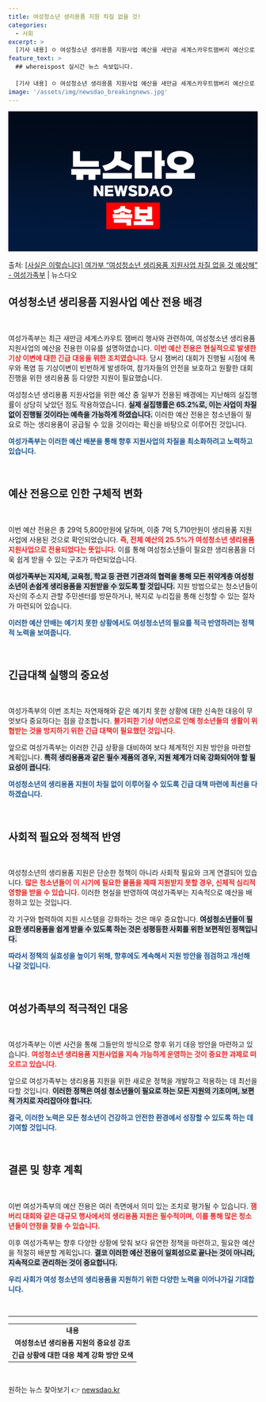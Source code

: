 ```yaml
---
title: 여성청소년 생리용품 지원 차질 없을 것!
categories:
  - 사회
excerpt: >
  [기사 내용] ㅇ 여성청소년 생리용품 지원사업 예산을 새만금 세계스카우트잼버리 예산으로 전용함. - 새만금잼…
feature_text: >
  ## whereispost 실시간 뉴스 속보입니다.

  [기사 내용] ㅇ 여성청소년 생리용품 지원사업 예산을 새만금 세계스카우트잼버리 예산으로 전용함. - 새만금잼…
image: '/assets/img/newsdao_breakingnews.jpg'
---
```


![뉴스다오 속보](/assets/img/newsdao_breakingnews.jpg)

<p>출처: <a href="https://newsdao.kr/1843" rel="dofollow">[사실은 이렇습니다] 여가부 “여성청소년 생리용품 지원사업 차질 없을 것 예상해” - 여성가족부</a> | 뉴스다오</p>

<h2 data-ke-size="size26">여성청소년 생리용품 지원사업 예산 전용 배경</h2>

<p data-ke-size="size16">&nbsp;</p>

여성가족부는 최근 새만금 세계스카우트 잼버리 행사와 관련하여, 여성청소년 생리용품 지원사업의 예산을 전용한 이유를 설명하였습니다. <b><span style="color: #ee2323;">이번 예산 전용은 현실적으로 발생한 기상 이변에 대한 긴급 대응을 위한 조치였습니다.</span></b> 당시 잼버리 대회가 진행될 시점에 폭우와 폭염 등 기상이변이 빈번하게 발생하여, 참가자들의 안전을 보호하고 원활한 대회 진행을 위한 생리용품 등 다양한 지원이 필요했습니다. 

여성청소년 생리용품 지원사업을 위한 예산 중 일부가 전용된 배경에는 지난해의 실집행률이 상당히 낮았던 점도 작용하였습니다. <b><span style="background-color: #21538527;">실제 실집행률은 65.2%로, 이는 사업이 차질 없이 진행될 것이라는 예측을 가능하게 하였습니다.</span></b> 이러한 예산 전용은 청소년들이 필요로 하는 생리용품이 공급될 수 있을 것이라는 확신을 바탕으로 이루어진 것입니다. 

<b><span style="color: #1a5490;">여성가족부는 이러한 예산 배분을 통해 향후 지원사업의 차질을 최소화하려고 노력하고 있습니다.</span></b>

<p data-ke-size="size16">&nbsp;</p>

<h2 data-ke-size="size26">예산 전용으로 인한 구체적 변화</h2>

<p data-ke-size="size16">&nbsp;</p>

이번 예산 전용은 총 29억 5,800만원에 달하며, 이중 7억 5,710만원이 생리용품 지원 사업에 사용된 것으로 확인되었습니다. <b><span style="color: #ee2323;">즉, 전체 예산의 25.5%가 여성청소년 생리용품 지원사업으로 전용되었다는 뜻입니다.</span></b> 이를 통해 여성청소년들이 필요한 생리용품을 더욱 쉽게 받을 수 있는 구조가 마련되었습니다. 

<b><span style="background-color: #21538527;">여성가족부는 지자체, 교육청, 학교 등 관련 기관과의 협력을 통해 모든 취약계층 여성청소년이 손쉽게 생리용품을 지원받을 수 있도록 할 것입니다.</span></b> 지원 방법으로는 청소년들이 자신의 주소지 관할 주민센터를 방문하거나, 복지로 누리집을 통해 신청할 수 있는 절차가 마련되어 있습니다.

<b><span style="color: #1a5490;">이러한 예산 안배는 예기치 못한 상황에서도 여성청소년의 필요를 적극 반영하려는 정책적 노력을 보여줍니다.</span></b>

<p data-ke-size="size16">&nbsp;</p>

<h2 data-ke-size="size26">긴급대책 실행의 중요성</h2>

<p data-ke-size="size16">&nbsp;</p>

여성가족부의 이번 조치는 자연재해와 같은 예기치 못한 상황에 대한 신속한 대응이 무엇보다 중요하다는 점을 강조합니다. <b><span style="color: #ee2323;">불가피한 기상 이변으로 인해 청소년들의 생활이 위협받는 것을 방지하기 위한 긴급 대책이 필요했던 것입니다.</span></b> 

앞으로 여성가족부는 이러한 긴급 상황을 대비하여 보다 체계적인 지원 방안을 마련할 계획입니다. <b><span style="background-color: #21538527;">특히 생리용품과 같은 필수 제품의 경우, 지원 체계가 더욱 강화되어야 할 필요성이 큽니다.</span></b> 

<b><span style="color: #1a5490;">여성청소년의 생리용품 지원이 차질 없이 이루어질 수 있도록 긴급 대책 마련에 최선을 다하겠습니다.</span></b> 

<p data-ke-size="size16">&nbsp;</p>

<h2 data-ke-size="size26">사회적 필요와 정책적 반영</h2>

<p data-ke-size="size16">&nbsp;</p>

여성청소년의 생리용품 지원은 단순한 정책이 아니라 사회적 필요와 크게 연결되어 있습니다. <b><span style="color: #ee2323;">많은 청소년들이 이 시기에 필요한 물품을 제때 지원받지 못할 경우, 신체적 심리적 영향을 받을 수 있습니다.</span></b> 이러한 현실을 반영하여 여성가족부는 지속적으로 예산을 배정하고 있는 것입니다. 

각 기구와 협력하여 지원 시스템을 강화하는 것은 매우 중요합니다. <b><span style="background-color: #21538527;">여성청소년들이 필요한 생리용품을 쉽게 받을 수 있도록 하는 것은 성평등한 사회를 위한 보편적인 정책입니다.</span></b> 

<b><span style="color: #1a5490;">따라서 정책의 실효성을 높이기 위해, 향후에도 계속해서 지원 방안을 점검하고 개선해 나갈 것입니다.</span></b>

<p data-ke-size="size16">&nbsp;</p>

<h2 data-ke-size="size26">여성가족부의 적극적인 대응</h2>

<p data-ke-size="size16">&nbsp;</p>

여성가족부는 이번 사건을 통해 그들만의 방식으로 향후 위기 대응 방안을 마련하고 있습니다. <b><span style="color: #ee2323;">여성청소년 생리용품 지원사업을 지속 가능하게 운영하는 것이 중요한 과제로 떠오르고 있습니다.</span></b> 

앞으로 여성가족부는 생리용품 지원을 위한 새로운 정책을 개발하고 적용하는 데 최선을 다할 것입니다. <b><span style="background-color: #21538527;">이러한 정책은 여성 청소년들이 필요로 하는 모든 지원의 기초이며, 보편적 가치로 자리잡아야 합니다.</span></b> 

<b><span style="color: #1a5490;">결국, 이러한 노력은 모든 청소년이 건강하고 안전한 환경에서 성장할 수 있도록 하는 데 기여할 것입니다.</span></b>

<p data-ke-size="size16">&nbsp;</p>

<h2 data-ke-size="size26">결론 및 향후 계획</h2>

<p data-ke-size="size16">&nbsp;</p>

이번 여성가족부의 예산 전용은 여러 측면에서 의미 있는 조치로 평가될 수 있습니다. <b><span style="color: #ee2323;">잼버리 대회와 같은 대규모 행사에서의 생리용품 지원은 필수적이며, 이를 통해 많은 청소년들이 안정을 찾을 수 있습니다.</span></b> 

이후 여성가족부는 향후 다양한 상황에 맞춰 보다 유연한 정책을 마련하고, 필요한 예산을 적절히 배분할 계획입니다. <b><span style="background-color: #21538527;">결코 이러한 예산 전용이 일회성으로 끝나는 것이 아니라, 지속적으로 관리하는 것이 중요합니다.</span></b> 

<b><span style="color: #1a5490;">우리 사회가 여성 청소년의 생리용품을 지원하기 위한 다양한 노력을 이어나가길 기대합니다.</span></b>

<p data-ke-size="size16">&nbsp;</p>

<hr />

<table style="width: 100%; border-collapse: collapse;">
    <tr>
        <td style="text-align: center; height: 17px;"><b>내용</b></td>
    </tr>
    <tr>
        <td style="text-align: center; height: 17px;"><b>여성청소년 생리용품 지원의 중요성 강조</b></td>
    </tr>
    <tr>
        <td style="text-align: center; height: 17px;"><b>긴급 상황에 대한 대응 체계 강화 방안 모색</b></td>
    </tr>
</table>

<p data-ke-size="size16">&nbsp;</p> 

원하는 뉴스 찾아보기 👉 <a href="https://newsdao.kr" rel="dofollow">newsdao.kr</a>


